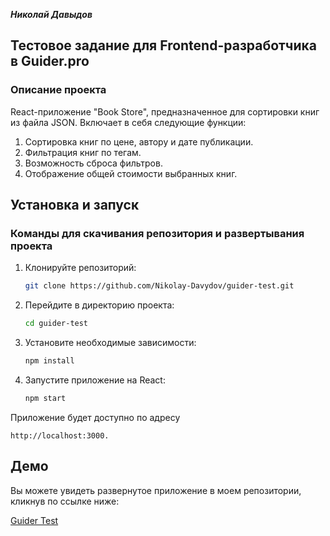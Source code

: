 ***Николай Давыдов***

## Тестовое задание для Frontend-разработчика в Guider.pro

### Описание проекта
React-приложение "Book Store", предназначенное для сортировки книг из файла JSON. Включает в себя следующие функции:

1. Сортировка книг по цене, автору и дате публикации.
2. Фильтрация книг по тегам.
3. Возможность сброса фильтров.
4. Отображение общей стоимости выбранных книг.


## Установка и запуск

### Команды для скачивания репозитория и развертывания проекта

1. Клонируйте репозиторий:
   ```bash
   git clone https://github.com/Nikolay-Davydov/guider-test.git

2. Перейдите в директорию проекта:
    ```bash
   cd guider-test
   
3. Установите необходимые зависимости:
    ```bash
   npm install
   
4. Запустите приложение на React:
    ```bash
   npm start
   
Приложение будет доступно по адресу
    
    http://localhost:3000.

## Демо
Вы можете увидеть развернутое приложение в моем репозитории, кликнув по ссылке ниже:

[Guider Test](https://nikolay-davydov.github.io/guider-test/)

